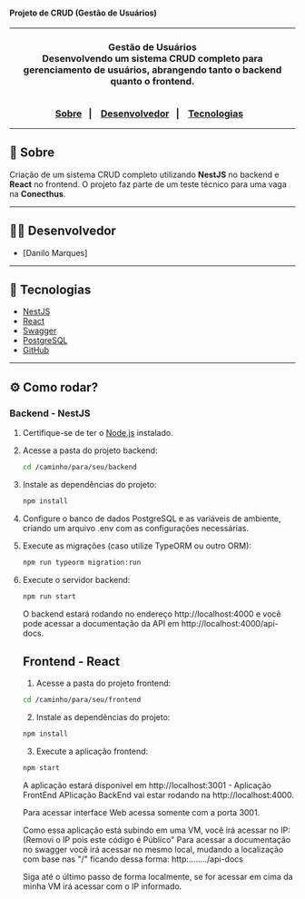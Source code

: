 <h4> Projeto de CRUD (Gestão de Usuários) </h4>

<hr>

<h3 align="center">
    Gestão de Usuários
    <br>
    Desenvolvendo um sistema CRUD completo para gerenciamento de usuários, abrangendo tanto o backend quanto o frontend.
    <br><br>
    <p align="center">
      <a href="#-sobre">Sobre</a>&nbsp;&nbsp;&nbsp;|&nbsp;&nbsp;&nbsp;
      <a href="#-desenvolvedor">Desenvolvedor</a>&nbsp;&nbsp;&nbsp;|&nbsp;&nbsp;&nbsp;
      <a href="#-tecnologias">Tecnologias</a>&nbsp;&nbsp;&nbsp;
</h3>

<hr>

## 🔖 Sobre

Criação de um sistema CRUD completo utilizando **NestJS** no backend e **React** no frontend. O projeto faz parte de um teste técnico para uma vaga na **Conecthus**.

---

## 👨‍💻 Desenvolvedor

* [Danilo Marques]

---

## 🚀 Tecnologias
- [NestJS](https://nestjs.com/)
- [React](https://reactjs.org/)
- [Swagger](https://swagger.io/)
- [PostgreSQL](https://www.postgresql.org/)
- [GitHub](https://github.com/)

---

## ⚙️ Como rodar?

### Backend - NestJS

1. Certifique-se de ter o [Node.js](https://nodejs.org/en/) instalado.

2. Acesse a pasta do projeto backend:
   ```bash
   cd /caminho/para/seu/backend
   ```
3. Instale as dependências do projeto: 
   ```bash
   npm install
   ```
4. Configure o banco de dados PostgreSQL e as variáveis de ambiente, criando um arquivo .env com as configurações necessárias. 
5. Execute as migrações (caso utilize TypeORM ou outro ORM):
   ```bash
   npm run typeorm migration:run
   ```
6. Execute o servidor backend:
   ```bash
   npm run start
   ```
   O backend estará rodando no endereço http://localhost:4000 e você pode acessar a documentação da API em http://localhost:4000/api-docs.

   ## Frontend - React

   1. Acesse a pasta do projeto frontend:
     ```bash
     cd /caminho/para/seu/frontend
     ```

   2. Instale as dependências do projeto:
     ```bash
     npm install
     ```
   3. Execute a aplicação frontend:
     ```bash
     npm start
     ```

    A aplicação estará disponível em http://localhost:3001 - Aplicação FrontEnd
    APlicação BackEnd vai estar rodando na http://localhost:4000.

    Para acessar interface Web acessa somente com a porta 3001.

    Como essa aplicação está subindo em uma VM, você irá acessar no IP: (Removi o IP pois este código é Público"
    Para acessar a documentação no swagger você irá acessar no mesmo local, mudando a localização com base nas "/" ficando dessa forma: http:......../api-docs

    Siga até o último passo de forma localmente, se for acessar em cima da minha VM irá acessar com o IP informado.
